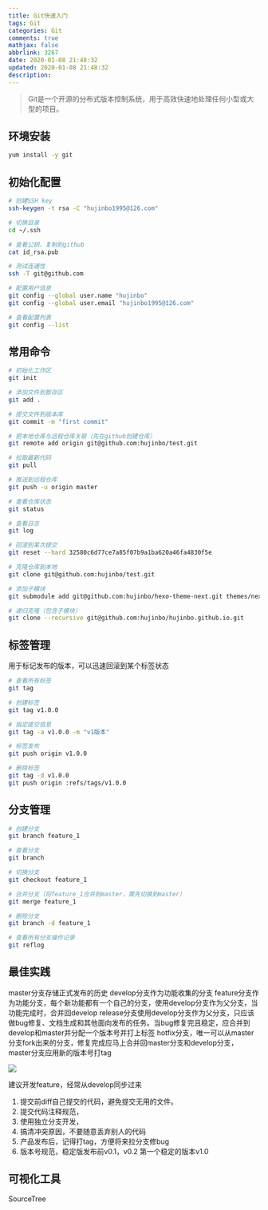 ```yaml
---
title: Git快速入门
tags: Git
categories: Git
comments: true
mathjax: false
abbrlink: 3267
date: 2020-01-08 21:48:32
updated: 2020-01-08 21:48:32
description:
---
```

> Git是一个开源的分布式版本控制系统，用于高效快速地处理任何小型或大型的项目。

## 环境安装

```bash
yum install -y git
```

## 初始化配置

```bash
# 创建SSH key
ssh-keygen -t rsa -C "hujinbo1995@126.com"

# 切换目录
cd ~/.ssh

# 查看公钥，复制到github
cat id_rsa.pub

# 测试连通性
ssh -T git@github.com

# 配置用户信息
git config --global user.name "hujinbo"
git config --global user.email "hujinbo1995@126.com"

# 查看配置列表
git config --list
```

<!-- more -->

## 常用命令

```bash
# 初始化工作区
git init

# 添加文件到暂存区
git add .

# 提交文件到版本库
git commit -m "first commit"

# 把本地仓库与远程仓库关联（先在github创建仓库）
git remote add origin git@github.com:hujinbo/test.git

# 拉取最新代码
git pull

# 推送到远程仓库
git push -u origin master

# 查看仓库状态
git status

# 查看日志
git log

# 回滚到某次提交
git reset --hard 32580c6d77ce7a85f07b9a1ba620a46fa4830f5e

# 克隆仓库到本地
git clone git@github.com:hujinbo/test.git

# 添加子模块
git submodule add git@github.com:hujinbo/hexo-theme-next.git themes/next

# 递归克隆（包含子模块）
git clone --recursive git@github.com:hujinbo/hujinbo.github.io.git
```


## 标签管理

用于标记发布的版本，可以迅速回滚到某个标签状态

```bash
# 查看所有标签
git tag

# 创建标签
git tag v1.0.0

# 指定提交信息
git tag -a v1.0.0 -m "v1版本"

# 标签发布
git push origin v1.0.0

# 删除标签
git tag -d v1.0.0
git push origin :refs/tags/v1.0.0
```


## 分支管理

```bash
# 创建分支
git branch feature_1

# 查看分支
git branch

# 切换分支
git checkout feature_1

# 合并分支（将feature_1合并到master，需先切换到master）
git merge feature_1

# 删除分支
git branch -d feature_1

# 查看所有分支操作记录
git reflog
```

## 最佳实践

master分支存储正式发布的历史
develop分支作为功能收集的分支
feature分支作为功能分支，每个新功能都有一个自己的分支，使用develop分支作为父分支，当功能完成时，合并回develop
release分支使用develop分支作为父分支，只应该做bug修复、文档生成和其他面向发布的任务。当bug修复完且稳定，应合并到develop和master并分配一个版本号并打上标签
hotfix分支，唯一可以从master分支fork出来的分支，修复完成应马上合并回master分支和develop分支，master分支应用新的版本号打tag

![](https://img.hujinbo.me/blog/20200109003136.png)

建议开发feature，经常从develop同步过来

1. 提交前diff自己提交的代码，避免提交无用的文件。
2. 提交代码注释规范，
3. 使用独立分支开发，
4. 搞清冲突原因，不要随意丢弃别人的代码
5. 产品发布后，记得打tag，方便将来拉分支修bug
6. 版本号规范，稳定版发布前v0.1，v0.2 第一个稳定的版本v1.0

## 可视化工具

SourceTree
